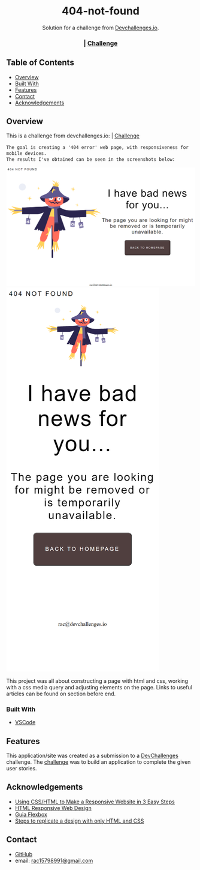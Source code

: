 <h1 align="center">404-not-found</h1>

<div align="center">
   Solution for a challenge from  <a href="http://devchallenges.io" target="_blank">Devchallenges.io</a>.
</div>

<div align="center">
  <h3>   
    <span> | </span>
    <a href="https://devchallenges.io/challenges/wBunSb7FPrIepJZAg0sY">
      Challenge
    </a>
  </h3>
</div>

## Table of Contents

- [Overview](#overview)
- [Built With](#built-with)
- [Features](#features)
- [Contact](#contact)
- [Acknowledgements](#acknowledgements)

## Overview

This is a challenge from devchallenges.io:
    <span> | </span>
     <a href="https://devchallenges.io/challenges/wBunSb7FPrIepJZAg0sY">
      Challenge
    </a>

    The goal is creating a '404 error' web page, with responsiveness for mobile devices.
    The results I've obtained can be seen in the screenshots below:

![screenshot](https://github.com/rac15798991/404-not-found/blob/update-index.html/Laptop_screenshot.png)
![screenshot](https://github.com/rac15798991/404-not-found/blob/update-index.html/Responsive_screenshot.png)



This project was all about constructing a page with html and css, working with a css media query and adjusting elements on the page. Links to useful articles can be found on section before end.

### Built With

- [VSCode](https://code.visualstudio.com)

## Features

This application/site was created as a submission to a [DevChallenges](https://devchallenges.io/challenges) challenge. The [challenge](https://devchallenges.io/challenges/wBunSb7FPrIepJZAg0sY) was to build an application to complete the given user stories.

## Acknowledgements

- [Using CSS/HTML to Make a Responsive Website in 3 Easy Steps](https://dzone.com/articles/using-csshtml-make-responsive)
- [HTML Responsive Web Design](https://www.w3schools.com/html/html_responsive.asp)
- [Guia Flexbox](https://origamid.com/projetos/flexbox-guia-completo/)
- [Steps to replicate a design with only HTML and CSS](https://devchallenges-blogs.web.app/how-to-replicate-design/)

## Contact

- [GitHub](https://github.com/rac15798991/)
- email: rac15798991@gmail.com